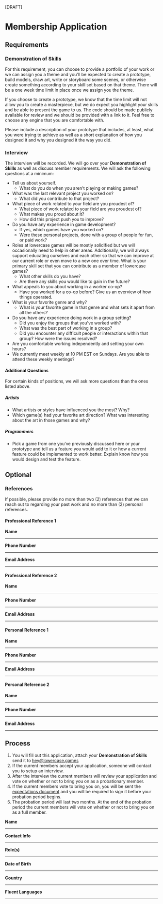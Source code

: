 [DRAFT]

# Membership Application

## Requirements

### Demonstration of Skills

For this requirement, you can choose to provide a portfolio of your work or we can assign you a theme and you'll be expected to create a prototype, build models, draw art, write or storyboard some scenes, or otherwise create something according to your skill set based on that theme. There will be a one week time limit in place once we assign you the theme.

If you choose to create a prototype, we know that the time limit will not allow you to create a masterpiece, but we do expect you highlight your skills and be able to present the game to us. The code should be made publicly available for review and we should be provided with a link to it. Feel free to choose any engine that you are comfortable with.

Please include a description of your prototype that includes, at least, what you were trying to achieve as well as a short explanation of how you designed it and why you designed it the way you did.

### Interview

The interview will be recorded. We will go over your **Demonstration of Skills** as well as discuss member requirements. We will ask the following questions at a minimum:

* Tell us about yourself.
    * What do you do when you aren't playing or making games?
* What was the last relevant project you worked on?
    * What did you contribute to that project?
* What piece of work related to your field are you proudest of?
    * What piece of work related to your field are you proudest of?
    * What makes you proud about it?
    * How did this project push you to improve?
* Do you have any experience in game development?
    * If yes, which games have you worked on?
    * Were these personal projects, done with a group of people for fun, or paid work?
* Roles at lowercase games will be mostly solidified but we will occasionally need to help in other areas. Additionally, we will always support educating ourselves and each other so that we can improve at our current role or even move to a new one over time. What is your primary skill set that you can contribute as a member of lowercase games?
    * What other skills do you have?
    * Are there any skills you would like to gain in the future?
* What appeals to you about working in a worker co-op?
    * Have you worked for a co-op before? Give us an overview of how things operated.
* What is your favorite genre and why?
    * What is your favorite game in that genre and what sets it apart from all the others?
* Do you have any experience doing work in a group setting?
    * Did you enjoy the groups that you've worked with?
    * What was the best part of working in a group?
    * Did you encounter any difficult people or interactions within that group? How were the issues resolved?
* Are you comfortable working independently and setting your own hours?
* We currently meet weekly at 10 PM EST on Sundays. Are you able to attend these weekly meetings?

#### Additional Questions

For certain kinds of positions, we will ask more questions than the ones listed above.

##### Artists

* What artists or styles have influenced you the most? Why?
* Which game(s) had your favorite art direction? What was interesting about the art in those games and why?

##### Programmers

* Pick a game from one you've previously discussed here or your prototype and tell us a feature you would add to it or how a current feature could be implemented to work better. Explain know how you would design and test the feature.

## Optional

### References

If possible, please provide no more than two (2) references that we can reach out to regarding your past work and no more than (2) personal references.

#### Professional Reference 1

**Name**
_________________________________

**Phone Number**
_________________________________

**Email Address**
_________________________________

#### Professional Reference 2

**Name**
_________________________________

**Phone Number**
_________________________________

**Email Address**
_________________________________

#### Personal Reference 1

**Name**
_________________________________

**Phone Number**
_________________________________

**Email Address**
_________________________________

#### Personal Reference 2

**Name**
_________________________________

**Phone Number**
_________________________________

**Email Address**
_________________________________


## Process

1. You will fill out this application, attach your **Demonstration of Skills** send it to hey@lowercase.games
2. If the current members accept your application, someone will contact you to setup an interview.
3. After the interview the current members will review your application and vote on whether or not to bring you on as a probationary member.
4. If the current members vote to bring you on, you will be sent the <a href="https://github.com/game-workers-cooperative/documentation/blob/main/expectations.md">expectations document</a> and you will be required to sign it before your probation period begins.
5. The probation period will last two months. At the end of the probation period the current members will vote on whether or not to bring you on as a full member.


**Name**
_________________________________

**Contact Info**
_________________________________

**Role(s)**
_________________________________

**Date of Birth**
_________________________________

**Country**
_________________________________

**Fluent Languages**
_________________________________
